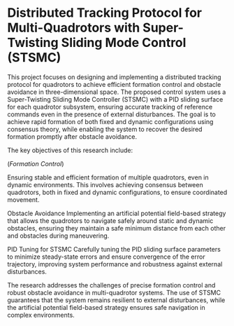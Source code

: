 # Distributed Tracking Protocol for Multi-Quadrotors with Super-Twisting Sliding Mode Control (STSMC)
This project focuses on designing and implementing a distributed tracking protocol for quadrotors to achieve efficient formation control and obstacle avoidance in three-dimensional space. The proposed control system uses a Super-Twisting Sliding Mode Controller (STSMC) with a PID sliding surface for each quadrotor subsystem, ensuring accurate tracking of reference commands even in the presence of external disturbances. The goal is to achieve rapid formation of both fixed and dynamic configurations using consensus theory, while enabling the system to recover the desired formation promptly after obstacle avoidance.

The key objectives of this research include:

(*Formation Control*)

Ensuring stable and efficient formation of multiple quadrotors, even in dynamic environments. This involves achieving consensus between quadrotors, both in fixed and dynamic configurations, to ensure coordinated movement.

Obstacle Avoidance
Implementing an artificial potential field-based strategy that allows the quadrotors to navigate safely around static and dynamic obstacles, ensuring they maintain a safe minimum distance from each other and obstacles during maneuvering.

PID Tuning for STSMC
Carefully tuning the PID sliding surface parameters to minimize steady-state errors and ensure convergence of the error trajectory, improving system performance and robustness against external disturbances.

The research addresses the challenges of precise formation control and robust obstacle avoidance in multi-quadrotor systems. The use of STSMC guarantees that the system remains resilient to external disturbances, while the artificial potential field-based strategy ensures safe navigation in complex environments.
